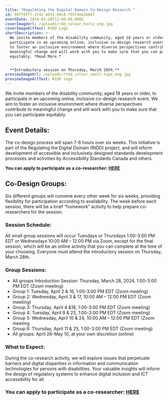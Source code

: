 ```yaml
---
title: "Regulating the Digital Domain Co-Design Research "
id: 99ffdff7-1f42-4831-89c8-755f4eb2b84f
eventDate: 2024-03-28T12:00:00.000Z
coverImageUrl: /uploads/rdd_colour_horiz_eng.jpg
coverImageAltText: RtDD Logo
shortDescription: >-
  We invite members of the disability community, aged 18 years or older, to
  participate in an upcoming online, inclusive co-design research event. We aim
  to foster an inclusive environment where diverse perspectives contribute to
  meaningful change and will work with you to make sure that you can participate
  equitably. *Read More.*


  **Introductory session on Thursday, March 28th.**
previewImageUrl: /uploads/rtdd_colour_small-type_eng.jpg
previewImageAltText: RtDD logo
---
```

We invite members of the disability community, aged 18 years or older, to participate in an upcoming online, inclusive co-design research event. We aim to foster an inclusive environment where diverse perspectives contribute to meaningful change and will work with you to make sure that you can participate equitably.

## Event Details:

The co-design process will span 7-8 hours over six weeks. This initiative is part of the Regulating the Digital Domain (RtDD) project, and will inform development of accessible and inclusively designed standards development processes and activities by Accessibility Standards Canada and others.

**You can apply to participate as a co-researcher: [HERE](https://forms.office.com/r/bExSBf4yGq)**

## Co-Design Groups:

Six different groups will convene every other week for six weeks, providing flexibility for participation according to availability. The week before each session, there will be a brief “homework” activity to help prepare co-researchers for the session.  

### Session Schedule: 

All small group sessions will occur Tuesdays or Thursdays 1:00-3:00 PM EDT or Wednesdays 10:00 AM – 12:00 PM via Zoom, except for the final session, which will be an online activity that you can complete at the time of your choosing. Everyone must attend the introductory session on Thursday, March 28th.

### Group Sessions:

* All groups Introduction Session: Thursday, March 28, 2024, 1:00-3:00 PM EDT (Zoom meeting)
* Group 1: Tuesday, April 2 & 16, 1:00-3:00 PM EDT (Zoom meeting)
* Group 2: Wednesday, April 3 & 17, 10:00 AM – 12:00 PM EDT (Zoom meeting)
* Group 3: Thursday, April 4 &18, 1:00-3:00 PM EDT (Zoom meeting)
* Group 4: Tuesday, April 9 & 23, 1:00-3:00 PM EDT (Zoom meeting)
* Group 5: Wednesday, April 10 & 24, 10:00 AM – 12:00 PM EDT (Zoom meeting
* Group 6: Thursday, April 11 & 25, 1:00-3:00 PM EDT (Zoom meeting)
* All groups: April 26-May 10, at your own discretion (online)

### What to Expect:

During the co-research activity, we will explore issues that perpetuate barriers and digital disparities in information and communication technologies for persons with disabilities. Your valuable insights will inform the design of regulatory systems to enhance digital inclusion and ICT accessibility for all.

### You can apply to participate as a co-researcher: [HERE](https://forms.office.com/r/bExSBf4yGq)

